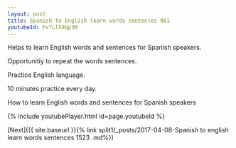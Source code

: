 ```yaml
---
layout: post
title: Spanish to English learn words sentences 981 
youtubeId: Fv7Ll58Qp3M
---
```

 
 
Helps to learn English words and sentences for Spanish speakers.

Opportunitiy to repeat the words sentences. 

Practice English language. 
 
10 minutes practice every day. 
 
How to learn English words and sentences for Spanish speakers 
 
{% include youtubePlayer.html id=page.youtubeId %}
 
 
[Next]({{ site.baseurl }}{% link  split1/_posts/2017-04-08-Spanish to english learn words sentences 1523 .md%})
 

